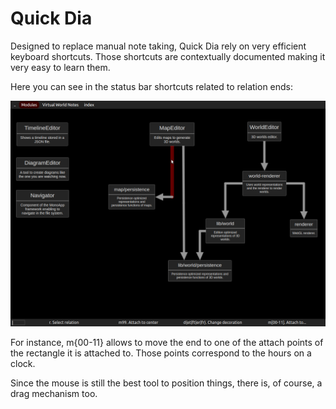 # Quick Dia

Designed to replace manual note taking, Quick Dia rely on very efficient keyboard shortcuts. Those shortcuts are contextually documented making it very easy to learn them.

Here you can see in the status bar shortcuts related to relation ends:

![MonoApp](./MonoApp-UI-Shortcuts.png)

For instance, m\{00-11\} allows to move the end to one of the attach points of the rectangle it is attached to. Those points correspond to the hours on a clock.

Since the mouse is still the best tool to position things, there is, of course, a drag mechanism too.
